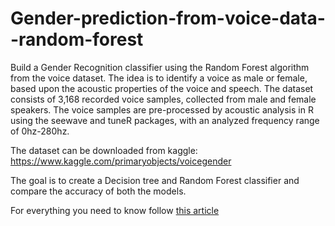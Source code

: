 # Gender-prediction-from-voice-data--random-forest

Build a Gender Recognition classifier using the Random Forest algorithm from the voice dataset. The idea is to identify a voice as male or female, based upon the acoustic properties of the voice and speech. The dataset consists of 3,168 recorded voice samples, collected from male and female speakers. The voice samples are pre-processed by acoustic analysis in R using the seewave and tuneR packages, with an analyzed frequency range of 0hz-280hz.

The dataset can be downloaded from kaggle: https://www.kaggle.com/primaryobjects/voicegender

The goal is to create a Decision tree and Random Forest classifier and compare the accuracy of both the models. 

For everything you need to know follow [this article](https://www.theaidream.com/post/random-forest-a-powerful-ensemble-learning-algorithm)

